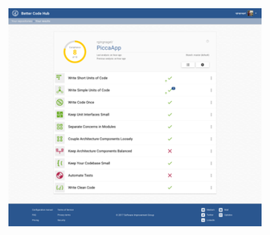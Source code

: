 <img src="https://github.com/rgingnagel/PiccaApp/blob/master/Screenshots/Screenshot-2017-12-15%20Better%20Code%20Hub.png">

